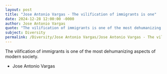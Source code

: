 ```yaml
---
layout: post
title: "Jose Antonio Vargas - The vilification of immigrants is one"
date: 2024-12-28 12:00:00 -0000
author: Jose Antonio Vargas
quote: "The vilification of immigrants is one of the most dehumanizing aspects of modern society."
subject: Diversity
permalink: /Diversity/Jose Antonio Vargas/Jose Antonio Vargas - The vilification of immigrants is one
---
```


The vilification of immigrants is one of the most dehumanizing aspects of modern society.

- Jose Antonio Vargas
